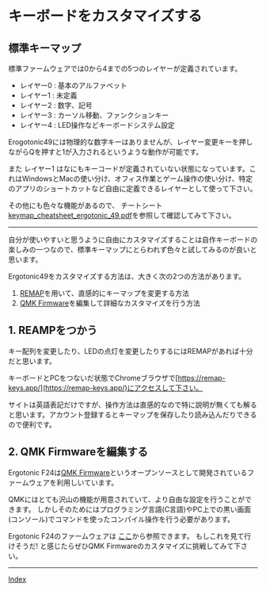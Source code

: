 # キーボードをカスタマイズする

##  標準キーマップ


標準ファームウェアでは0から4までの5つのレイヤーが定義されています。

 - レイヤー0  : 基本のアルファベット
 - レイヤー1  : 未定義
 - レイヤー2  : 数字、記号
 - レイヤー3  : カーソル移動、ファンクションキー
 - レイヤー4  : LED操作などキーボードシステム設定

Erogotonic49には物理的な数字キーはありませんが、レイヤー変更キーを押しながらQを押すと1が入力されるというような動作が可能です。

また レイヤー1 はなにもキーコードが定義されていない状態になっています。これはWindowsとMacの使い分け、オフィス作業とゲーム操作の使い分け、特定のアプリのショートカットなど自由に定義できるレイヤーとして使って下さい。

その他にも色々な機能があるので、 チートシート [keymap_cheatsheet_ergotonic_49.pdf](img/keymap_cheatsheet_ergotonic_49.pdf)を参照して確認してみて下さい。

----
自分が使いやすいと思うように自由にカスタマイズすることは自作キーボードの楽しみの一つなので、標準キーマップにとらわれず色々と試してみるのが良いと思います。

Ergotonic49をカスタマイズする方法は、大きく次の2つの方法があります。
  1. [REMAP](https://remap-keys.app/)を用いて、直感的にキーマップを変更する方法
  2. [QMK Firmware](https://docs.qmk.fm/)を編集して詳細なカスタマイズを行う方法

## 1. REAMPをつかう

キー配列を変更したり、LEDの点灯を変更したりするにはREMAPがあれば十分だと思います。

キーボードとPCをつないだ状態でChromeブラウザで[https://remap-keys.app/](https://remap-keys.app/)にアクセスして下さい。

サイトは英語表記だけですが、操作方法は直感的なので特に説明が無くても解ると思います。アカウント登録するとキーマップを保存したり読み込んだりできるので便利です。

## 2. QMK Firmwareを編集する

Ergotonic F24は[QMK Firmware](https://docs.qmk.fm/)というオープンソースとして開発されているファームウェアを利用しいています。

QMKにはとても沢山の機能が用意されていて、より自由な設定を行うことができます。
しかしそのためにはプログラミング言語(C言語)やPC上での黒い画面(コンソール)でコマンドを使ったコンパイル操作を行う必要があります。

Ergotonic F24のファームウェアは [ここ](https://github.com/hanachi-ap/ergotonic_f24)から参照できます。
もしこれを見て行けそうだ! と感じたらぜひQMK Firmwareのカスタマイズに挑戦してみて下さい。


----
 [Index](index.md)